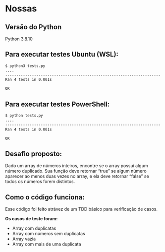 # Nossas

## Versão do Python

Python 3.8.10

## Para executar testes Ubuntu (WSL):

```sh
$ python3 tests.py
....
----------------------------------------------------------------------
Ran 4 tests in 0.001s

OK
```

## Para executar testes PowerShell:

```sh 
$ python tests.py
....
----------------------------------------------------------------------
Ran 4 tests in 0.001s

OK
```

## Desafio proposto:

Dado um array de números inteiros, encontre se o array possui algum número duplicado. Sua função deve retornar “true” se algum número aparecer ao menos duas vezes no array, e ela deve retornar “false” se todos os números forem distintos.

## Como o código funciona:

Esse código foi feito atrávez de um TDD básico para verificação de casos.&nbsp;

**Os casos de teste foram:**
* Array com duplicatas
* Array com números sem duplicatas
* Array vazia
* Array com mais de uma duplicata

